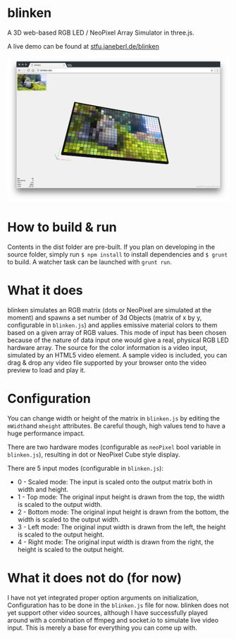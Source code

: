 # blinken
A 3D web-based RGB LED / NeoPixel Array Simulator in three.js.

A live demo can be found at [stfu.janeberl.de/blinken](https://stfu.janeberl.de/blinken/)

![ScreenShot](blinken_screenshot.png)

# How to build & run
Contents in the dist folder are pre-built.
If you plan on developing in the source folder, simply run `$ npm install` to install dependencies and `$ grunt` to build. A watcher task can be launched with `grunt run`.

# What it does
blinken simulates an RGB matrix (dots or NeoPixel are simulated at the moment) and spawns a set number of 3d Objects (matrix of x by y, configurable in `blinken.js`) and applies emissive material colors to them based on a given array of RGB values. This mode of input has been chosen because of the nature of data input one would give a real, physical RGB LED hardware array. The source for the color information is a video input, simulated by an HTML5 video element. A sample video is included, you can drag & drop any video file supported by your browser onto the video preview to load and play it.

# Configuration
You can change width or height of the matrix in `blinken.js` by editing the `mWidth`and `mheight` attributes. Be careful though, high values tend to have a huge performance impact.

There are two hardware modes (configurable as `neoPixel` bool variable in `blinken.js`), resulting in dot or NeoPixel Cube style display.

There are 5 input modes (configurable in `blinken.js`):
* 0 - Scaled mode: The input is scaled onto the output matrix both in width and height.
* 1 - Top mode: The original input height is drawn from the top, the width is scaled to the output width.
* 2 - Bottom mode: The original input height is drawn from the bottom, the width is scaled to the output width.
* 3 - Left mode: The original input width is drawn from the left, the height is scaled to the output height.
* 4 - Right mode: The original input width is drawn from the right, the height is scaled to the output height.

# What it does not do (for now)
I have not yet integrated proper option arguments on initialization, Configuration has to be done in the `blinken.js` file for now.
blinken does not yet support other video sources, although I have successfully played around with a combination of ffmpeg and socket.io to simulate live video input. This is merely a base for everything you can come up with.
